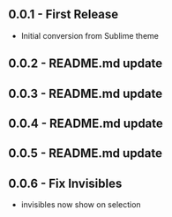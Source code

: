 ## 0.0.1 - First Release
* Initial conversion from Sublime theme

## 0.0.2 - README.md update

## 0.0.3 - README.md update

## 0.0.4 - README.md update

## 0.0.5 - README.md update

## 0.0.6 - Fix Invisibles
* invisibles now show on selection
